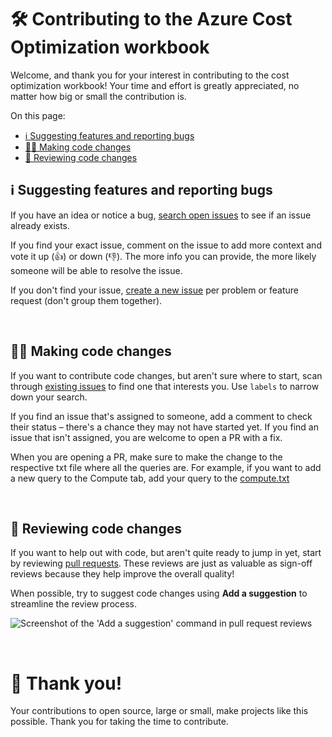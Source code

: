 # 🛠️ Contributing to the Azure Cost Optimization workbook

Welcome, and thank you for your interest in contributing to the cost optimization workbook! Your time and effort is greatly appreciated, no matter how big or small the contribution is.

On this page:

- [ℹ️ Suggesting features and reporting bugs](#ℹ️-suggesting-features-and-reporting-bugs)
- [👩‍💻 Making code changes](#-making-code-changes)
- [👀 Reviewing code changes](#-reviewing-code-changes)

## ℹ️ Suggesting features and reporting bugs

If you have an idea or notice a bug, [search open issues](../../issues) to see if an issue already exists.

If you find your exact issue, comment on the issue to add more context and vote it up (👍) or down (👎). The more info you can provide, the more likely someone will be able to resolve the issue.

If you don't find your issue, [create a new issue](../../issues/new/choose) per problem or feature request (don't group them together).

<br>

## 👩‍💻 Making code changes

If you want to contribute code changes, but aren't sure where to start, scan through [existing issues](../../issues?q=is%3Aissue+is%3Aopen+sort%3Areactions-%2B1-desc) to find one that interests you. Use `labels` to narrow down your search.

If you find an issue that's assigned to someone, add a comment to check their status – there's a chance they may not have started yet. If you find an issue that isn't assigned, you are welcome to open a PR with a fix.

When you are opening a PR, make sure to make the change to the respective txt file where all the queries are. For example, if you want to add a new query to the Compute tab, add your query to the [compute.txt](/workbook/modular/modules/Compute.txt) 

<br>

## 👀 Reviewing code changes

If you want to help out with code, but aren't quite ready to jump in yet, start by reviewing [pull requests](../../pulls). These reviews are just as valuable as sign-off reviews because they help improve the overall quality!

When possible, try to suggest code changes using **Add a suggestion** to streamline the review process.

![Screenshot of the 'Add a suggestion' command in pull request reviews](https://user-images.githubusercontent.com/399533/179936119-88c10c44-f181-4fa3-83b8-91376c8e4c58.png)

<br>

# 🙏 Thank you! <!-- markdownlint-disable-line single-h1 -->

Your contributions to open source, large or small, make projects like this possible. Thank you for taking the time to contribute.

<br>

